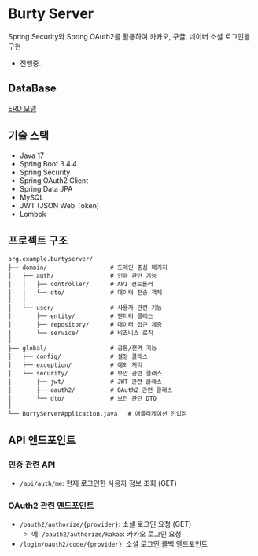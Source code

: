 # Burty Server

Spring Security와 Spring OAuth2를 활용하여 카카오, 구글, 네이버 소셜 로그인을 구현
+ 진행중..

## DataBase
[ERD 모델](https://www.erdcloud.com/d/WhRKNkXzxhCqTsNgD)

## 기술 스택

- Java 17
- Spring Boot 3.4.4
- Spring Security
- Spring OAuth2 Client
- Spring Data JPA
- MySQL
- JWT (JSON Web Token)
- Lombok

## 프로젝트 구조

```
org.example.burtyserver/
├── domain/                  # 도메인 중심 패키지
│   ├── auth/                # 인증 관련 기능
│   │   ├── controller/      # API 컨트롤러
│   │   └── dto/             # 데이터 전송 객체
│   │
│   └── user/                # 사용자 관련 기능
│       ├── entity/          # 엔티티 클래스
│       ├── repository/      # 데이터 접근 계층
│       └── service/         # 비즈니스 로직
│
├── global/                  # 공통/전역 기능
│   ├── config/              # 설정 클래스
│   ├── exception/           # 예외 처리
│   └── security/            # 보안 관련 클래스
│       ├── jwt/             # JWT 관련 클래스
│       ├── oauth2/          # OAuth2 관련 클래스
│       └── dto/             # 보안 관련 DTO
│
└── BurtyServerApplication.java   # 애플리케이션 진입점
```

## API 엔드포인트

### 인증 관련 API

- `/api/auth/me`: 현재 로그인한 사용자 정보 조회 (GET)

### OAuth2 관련 엔드포인트

- `/oauth2/authorize/{provider}`: 소셜 로그인 요청 (GET)
    - 예: `/oauth2/authorize/kakao`: 카카오 로그인 요청
- `/login/oauth2/code/{provider}`: 소셜 로그인 콜백 엔드포인트

